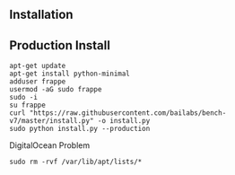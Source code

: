 
## Installation

## Production Install

    apt-get update
    apt-get install python-minimal
    adduser frappe
    usermod -aG sudo frappe
    sudo -i
    su frappe
    curl "https://raw.githubusercontent.com/bailabs/bench-v7/master/install.py" -o install.py
    sudo python install.py --production

	
	
	
DigitalOcean Problem

    sudo rm -rvf /var/lib/apt/lists/*
